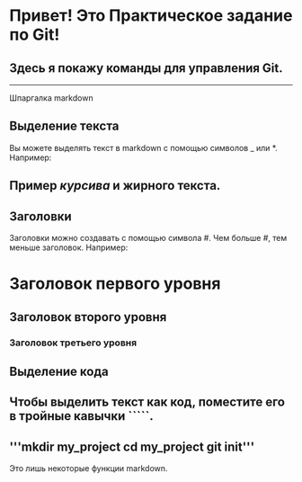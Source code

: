 # Привет! Это Практическое задание по Git!
## Здесь я покажу команды для управления Git.
---
 Шпаргалка markdown

## Выделение текста

Вы можете выделять текст в markdown с помощью символов _ или *. Например:

Пример _курсива_ и жирного текста.
---

## Заголовки

Заголовки можно создавать с помощью символа #. Чем больше #, тем меньше заголовок. Например:

# Заголовок первого уровня
## Заголовок второго уровня
### Заголовок третьего уровня

## Выделение кода



Чтобы выделить текст как код, поместите его в тройные кавычки `````. 
---
'''mkdir my_project
cd my_project
git init'''
---
Это лишь некоторые функции markdown.